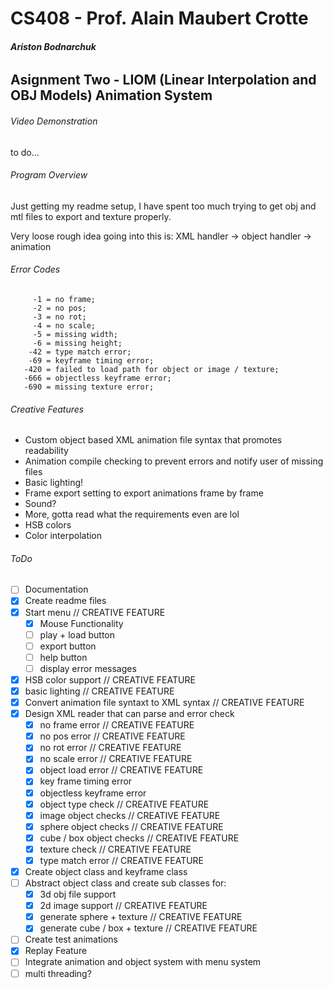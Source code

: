 # CS408 - Prof. Alain Maubert Crotte

###### **Ariston Bodnarchuk**

## Asignment Two - LIOM (Linear Interpolation and OBJ Models) Animation System

###### Video Demonstration 
to do...

###### Program Overview
Just getting my readme setup, I have spent too much trying to get obj and mtl files to export and texture properly. 

Very loose rough idea going into this is:
XML handler -> object handler -> animation 

###### Error Codes
```
     -1 = no frame; 
     -2 = no pos; 
     -3 = no rot; 
     -4 = no scale; 
     -5 = missing width;
     -6 = missing height;
    -42 = type match error;
    -69 = keyframe timing error; 
   -420 = failed to load path for object or image / texture;
   -666 = objectless keyframe error;
   -690 = missing texture error;
```

###### Creative Features
 - Custom object based XML animation file syntax that promotes readability
 - Animation compile checking to prevent errors and notify user of missing files
 - Basic lighting!
 - Frame export setting to export animations frame by frame
 - Sound?
 - More, gotta read what the requirements even are lol
 - HSB colors
 - Color interpolation

###### ToDo 
- [ ] Documentation
- [x] Create readme files
- [x] Start menu  // CREATIVE FEATURE
    - [x] Mouse Functionality 
    - [ ] play + load button
    - [ ] export button 
    - [ ] help button
    - [ ] display error messages
- [x] HSB color support // CREATIVE FEATURE
- [x] basic lighting // CREATIVE FEATURE
- [x] Convert animation file syntaxt to XML syntax // CREATIVE FEATURE
- [x] Design XML reader that can parse and error check
    - [x] no frame error // CREATIVE FEATURE
    - [x] no pos error // CREATIVE FEATURE
    - [x] no rot error // CREATIVE FEATURE
    - [x] no scale error // CREATIVE FEATURE
    - [x] object load error // CREATIVE FEATURE
    - [x] key frame timing error
    - [x] objectless keyframe error
    - [x] object type check // CREATIVE FEATURE
    - [x] image object checks // CREATIVE FEATURE
    - [x] sphere object checks // CREATIVE FEATURE
    - [x] cube / box object checks // CREATIVE FEATURE
    - [x] texture check // CREATIVE FEATURE
    - [x] type match error // CREATIVE FEATURE
- [x] Create object class and keyframe class
- [ ] Abstract object class and create sub classes for:
    - [x] 3d obj file support
    - [x] 2d image support // CREATIVE FEATURE
    - [x] generate sphere + texture // CREATIVE FEATURE
    - [x] generate cube / box + texture  // CREATIVE FEATURE
- [ ] Create test animations
- [x] Replay Feature
- [ ] Integrate animation and object system with menu system
- [ ] multi threading?
